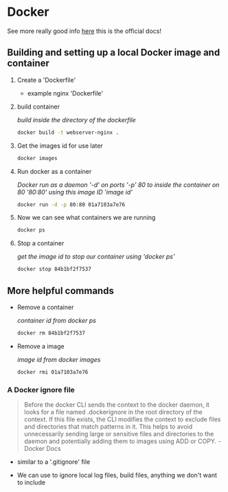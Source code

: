 # Docker

See more really good info [here](https://docs.docker.com/engine/reference/builder/) this is the official docs!

## Building and setting up a local Docker image and container

1. Create a 'Dockerfile'
    - example nginx 'Dockerfile'

2. build container

    *build inside the directory of the dockerfile*
    ```bash
    docker build -t webserver-nginx .
    ```

3. Get the images id for use later
    ```bash
    docker images
    ```

4. Run docker as a container

    *Docker run as a daemon '-d' on ports '-p' 80 to inside the container on 80 '80:80' using this image ID 'image id'* 
    ```bash
    docker run -d -p 80:80 01a7103a7e76
    ```

5. Now we can see what containers we are running

    ```bash
    docker ps
    ```

6. Stop a container

    *get the image id to stop our container using 'docker ps'*
    ```bash
    docker stop 84b1bf2f7537
    ```

## More helpful commands

- Remove a container

    *container id from docker ps*
    ```bash
    docker rm 84b1bf2f7537
    ```

- Remove a image

    *image id from docker images*
    ```bash
    docker rmi 01a7103a7e76
    ```

### A Docker ignore file

> Before the docker CLI sends the context to the docker daemon, it looks for a file named .dockerignore in the root directory of the context. If this file exists, the CLI modifies the context to exclude files and directories that match patterns in it. This helps to avoid unnecessarily sending large or sensitive files and directories to the daemon and potentially adding them to images using ADD or COPY. - Docker Docs

- similar to a '.gitignore' file 

- We can use to ignore local log files, build files, anything we don't want to include